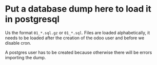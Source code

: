 # Put a database dump here to load it in postgresql

Us the format `01_*.sql.gz` or `01_*.sql`. Files are loaded alphabetically, it needs to
be loaded after the creation of the odoo user and before we disable cron.

A postgres user has to be created because otherwise there will be errors importing the
dump.
